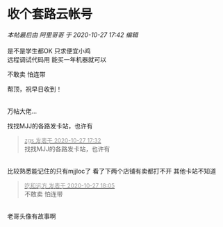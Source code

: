 # 收个套路云帐号


<i class="pstatus"> 本帖最后由 阿里哥哥 于 2020-10-27 17:42 编辑 </i><br />
<br />
是不是学生都OK 只求便宜小鸡<br />
远程调试代码用 能买一年机器就可以<br />


不敢卖 怕连带

帮顶，祝早日收到！<br />
<br />
<img src="static/image/smiley/default/time.gif" smilieid="15" border="0" alt="" /><img src="static/image/smiley/default/time.gif" smilieid="15" border="0" alt="" /><img src="static/image/smiley/default/time.gif" smilieid="15" border="0" alt="" />

万帖大佬...<br />


找找MJJ的各路发卡站，也许有

<div class="quote"><blockquote><font size="2"><a href="https://www.hostloc.com/forum.php?mod=redirect&amp;goto=findpost&amp;pid=9360171&amp;ptid=759060" target="_blank"><font color="#999999">zgs 发表于 2020-10-27 17:32</font></a></font><br />
找找MJJ的各路发卡站，也许有</blockquote></div><br />
比较熟悉能记住的只有mjjloc了 看了下两个店铺有卖都打不开 其他卡站不知道

<div class="quote"><blockquote><font size="2"><a href="https://www.hostloc.com/forum.php?mod=redirect&amp;goto=findpost&amp;pid=9360320&amp;ptid=759060" target="_blank"><font color="#999999">吃和远方 发表于 2020-10-27 18:05</font></a></font><br />
不敢卖 怕连带</blockquote></div><br />
老哥头像有故事啊
